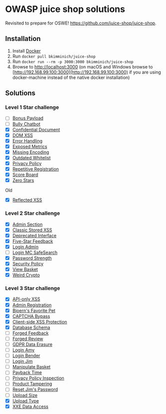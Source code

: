 # OWASP juice shop solutions

Revisited to prepare for OSWE! https://github.com/juice-shop/juice-shop. 

## Installation


1.  Install [Docker](https://www.docker.com)
2.  Run `docker pull bkimminich/juice-shop`
3.  Run `docker run --rm -p 3000:3000 bkimminich/juice-shop`
4.  Browse to [http://localhost:3000](http://localhost:3000) (on macOS and Windows browse to [http://192.168.99.100:3000](http://192.168.99.100:3000) if you are using docker-machine instead of the native docker installation)


## Solutions

### Level 1 Star challenge
- [ ] [Bonus Payload]()
- [ ] [Bully Chatbot]()
- [x] [Confidential Document](../master/Level1/confidential-doc.md)
- [x] [DOM XSS](../master/Level1/dom-xss.md)
- [x] [Error Handling](../master/Level1/error-handling.md)
- [x] [Exposed Metrics](Level1/exposed-metrics.md)
- [x] [Missing Encoding](../master/Level1/missing-encoding.md)
- [x] [Outdated Whitelist](../master/Level1/outdated-whitelist.md)
- [x] [Privacy Policy](../master/Level1/privacy-policy.md)
- [x] [Repetitive Registration](../master/Level1/repeat-register.md)
- [x] [Score Board](../master/Level1/score-board.md)
- [x] [Zero Stars](../master/Level1/zero-stars.md)

Old
- [x] [Reflected XSS](../master/Level1/reflected-xss.md)

### Level 2 Star challenge

- [x] [Admin Section](../master/Level2/admin-section.md)
- [x] [Classic Stored XSS](../master/Level2/classic-stored-xss.md)
- [x] [Deprecated Interface](../master/Level2/deprecated-interface.md)
- [x] [Five-Star Feedback](../master/Level2/five-star-feedback.md)
- [x] [Login Admin](../master/Level2/login-admin.md)
- [ ] [Login MC SafeSearch]()
- [x] [Password Strength](../master/Level2/password-strength.md)
- [x] [Security Policy](../master/Level2/security-policy.md)
- [x] [View Basket](../master/Level2/view-basket.md)
- [x] [Weird Crypto](../master/Level2/wierd-crypto.md)

### Level 3 Star challenge

- [x] [API-only XSS](../master/Level3/api-only-xss.md)
- [x] [Admin Registration](../master/Level3/admin-registration.md)
- [x] [Bjoern's Favorite Pet](../master/Level3/bjoern-fav-pet.md)
- [x] [CAPTCHA Bypass](../master/Level3/captcha-by-pass.md)
- [x] [Client-side XSS Protection](../master/Level3/client-side-xss.md)
- [x] [Database Schema](../master/Level3/database-schema.md)
- [ ] [Forged Feedback](../master/Level3/.md)
- [ ] [Forged Review](../master/Level3/.md)
- [ ] [GDPR Data Erasure](../master/Level3/.md)
- [ ] [Login Amy](../master/Level3/.md)
- [ ] [Login Bender](../master/Level3/.md)
- [ ] [Login Jim](../master/Level3/.md)
- [ ] [Manipulate Basket](../master/Level3/.md)
- [ ] [Payback Time](../master/Level3/.md)
- [ ] [Privacy Policy Inspection](../master/Level3/.md)
- [ ] [Product Tampering](../master/Level3/.md)
- [ ] [Reset Jim's Password](../master/Level3/.md)
- [ ] [Upload Size](../master/Level3/.md)
- [x] [Upload Type](../master/Level3/upload-type.md)
- [x] [XXE Data Access](../master/Level3/xxe-data-access.md)
